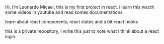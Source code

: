 Hi, i'm Leonardo Micael, this is my first project in react. i learn this wacth some videos in youtube and read somes documentations.

learn about react components, react states and a bit react hooks 

this is a private repository, i write this just to note what i think about a react login. 